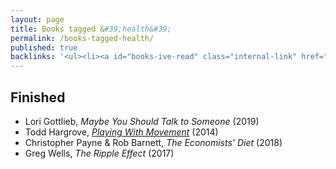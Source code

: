 ```yaml
---
layout: page
title: Books tagged &#39;health&#39;
permalink: /books-tagged-health/
published: true
backlinks: '<ul><li><a id="books-ive-read" class="internal-link" href="/books-ive-read/">Books I&#39;ve read</a></li></ul>'
---
```




## Finished 
* Lori Gottlieb, _Maybe You Should Talk to Someone_ (2019) 
* Todd Hargrove, _<a id="hargrove-playing-with-movement" class="internal-link" href="/hargrove-playing-with-movement/">Playing With Movement</a>_ (2014) 
* Christopher Payne & Rob Barnett, _The Economists' Diet_ (2018) 
* Greg Wells, _The Ripple Effect_ (2017) 
